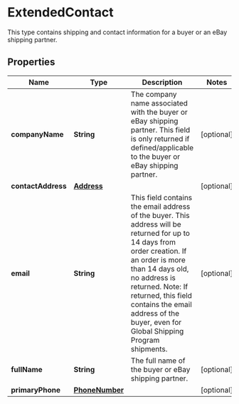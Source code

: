

# ExtendedContact

This type contains shipping and contact information for a buyer or an eBay shipping partner.

## Properties

Name | Type | Description | Notes
------------ | ------------- | ------------- | -------------
**companyName** | **String** | The company name associated with the buyer or eBay shipping partner. This field is only returned if defined/applicable to the buyer or eBay shipping partner. |  [optional]
**contactAddress** | [**Address**](Address.md) |  |  [optional]
**email** | **String** | This field contains the email address of the buyer. This address will be returned for up to 14 days from order creation. If an order is more than 14 days old, no address is returned. Note: If returned, this field contains the email address of the buyer, even for Global Shipping Program shipments. |  [optional]
**fullName** | **String** | The full name of the buyer or eBay shipping partner. |  [optional]
**primaryPhone** | [**PhoneNumber**](PhoneNumber.md) |  |  [optional]



